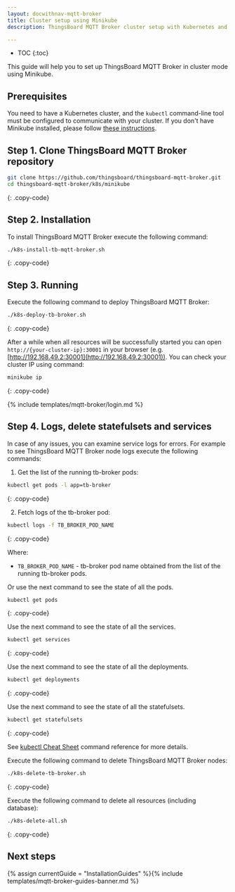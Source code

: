 ```yaml
---
layout: docwithnav-mqtt-broker
title: Cluster setup using Minikube
description: ThingsBoard MQTT Broker cluster setup with Kubernetes and Minikube guide

---
```


* TOC
{:toc}

This guide will help you to set up ThingsBoard MQTT Broker in cluster mode using Minikube.

## Prerequisites

You need to have a Kubernetes cluster, and the `kubectl` command-line tool must be configured to communicate with your cluster.
If you don't have Minikube installed, please follow [these instructions](https://kubernetes.io/docs/setup/learning-environment/minikube/).

## Step 1. Clone ThingsBoard MQTT Broker repository

```bash
git clone https://github.com/thingsboard/thingsboard-mqtt-broker.git
cd thingsboard-mqtt-broker/k8s/minikube
```
{: .copy-code}

## Step 2. Installation

To install ThingsBoard MQTT Broker execute the following command:

```bash
./k8s-install-tb-mqtt-broker.sh
```
{: .copy-code}

## Step 3. Running

Execute the following command to deploy ThingsBoard MQTT Broker:

```bash
./k8s-deploy-tb-broker.sh
```
{: .copy-code}

After a while when all resources will be successfully started you can open `http://{your-cluster-ip}:30001` in your browser (e.g. [http://192.168.49.2:30001](http://192.168.49.2:30001)).
You can check your cluster IP using command:
```bash
minikube ip
```
{: .copy-code}

{% include templates/mqtt-broker/login.md %}

## Step 4. Logs, delete statefulsets and services

In case of any issues, you can examine service logs for errors.
For example to see ThingsBoard MQTT Broker node logs execute the following commands:

1) Get the list of the running tb-broker pods:

```bash
kubectl get pods -l app=tb-broker
```
{: .copy-code}

2) Fetch logs of the tb-broker pod:

```bash
kubectl logs -f TB_BROKER_POD_NAME
```
{: .copy-code}

Where:

- `TB_BROKER_POD_NAME` - tb-broker pod name obtained from the list of the running tb-broker pods.

Or use the next command to see the state of all the pods.
```bash
kubectl get pods
```
{: .copy-code}

Use the next command to see the state of all the services.
```bash
kubectl get services
```
{: .copy-code}

Use the next command to see the state of all the deployments.
```bash
kubectl get deployments
```
{: .copy-code}

Use the next command to see the state of all the statefulsets.
```bash
kubectl get statefulsets
```
{: .copy-code}

See [kubectl Cheat Sheet](https://kubernetes.io/docs/reference/kubectl/cheatsheet/) command reference for more details.

Execute the following command to delete ThingsBoard MQTT Broker nodes:

```bash
./k8s-delete-tb-broker.sh
```
{: .copy-code}

Execute the following command to delete all resources (including database):

```bash
./k8s-delete-all.sh
```
{: .copy-code}

## Next steps

{% assign currentGuide = "InstallationGuides" %}{% include templates/mqtt-broker-guides-banner.md %}